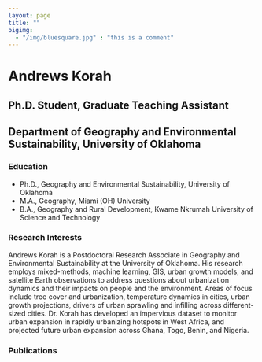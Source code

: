 ```yaml
---
layout: page
title: ""
bigimg: 
  - "/img/bluesquare.jpg" : "this is a comment"
---
```


# Andrews Korah
## Ph.D. Student, Graduate Teaching Assistant
## Department of Geography and Environmental Sustainability, University of Oklahoma

### Education
- Ph.D., Geography and Environmental Sustainability, University of Oklahoma
- M.A., Geography, Miami (OH) University
- B.A., Geography and Rural Development, Kwame Nkrumah University of Science and Technology

### Research Interests
Andrews Korah is a Postdoctoral Research Associate in Geography and Environmental Sustainability at the University of Oklahoma. His research employs mixed-methods, machine learning, GIS, urban growth models, and satellite Earth observations to address questions about urbanization dynamics and their impacts on people and the environment. Areas of focus include tree cover and urbanization, temperature dynamics in cities, urban growth projections, drivers of urban sprawling and infilling across different-sized cities. Dr. Korah has developed an impervious dataset to monitor urban expansion in rapidly urbanizing hotspots in West Africa, and projected future urban expansion across Ghana, Togo, Benin, and Nigeria.

### Publications
